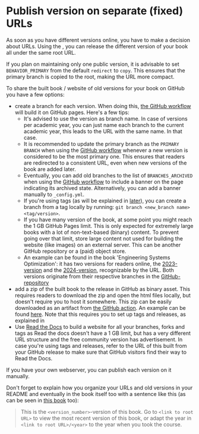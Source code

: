 # Publish version on separate (fixed) URLs

As soon as you have different versions online, you have to make a decision about URLs. Using the [](../external/deploy-book-workflow/README.md), you can release the different version of your book all under the same root URL.

If you plan on maintaining only one public version, it is advisable to set `BEHAVIOR_PRIMARY` from the default `redirect` to `copy`. This ensures that the primary branch is copied to the root, making the URL more compact.

To share the built book / website of old versions for your book on GitHub you have a few options:
- create a branch for each version. When doing this, [the GitHub workflow](../external/deploy-book-workflow/README.md) will build it on GitHub pages. Here's a few tips:
  - It's advised to use the version as branch name. In case of versions per academic year, you can just name each branch to the current academic year,  this leads to the URL with the same name. In that case.
  - It is recommended to update the primary branch as the `PRIMARY BRANCH` when using the [GitHub workflow](gh-workflow-settings) whenever a new version is considered to be the most primary one. This ensures that readers are redirected to a consistent URL, even when new versions of the book are added later.
  - Eventually, you can add old branches to the list of `BRANCHES_ARCHIVED` when using the [GitHub workflow](gh-workflow-settings) to include a banner on the page indicating its archived state. Alternatively, you can add a banner manually to `_config.yml`.
  - If you're using tags (as will be explained in [later](./versioning_changelog.md)), you can create a branch from a tag locally by running: `git branch <new_branch name> <tag/version>`.
  - If you have many version of the book, at some point you might reach the 1 GB GitHub Pages limit. This is only expected for extremely large books with a lot of non-text-based (binary) content. To prevent going over that limit, store large content not used for building the website (like images) on an external server. This can be another GitHub repository or a (paid) object store.
  - An example can be found in the book 'Engineering Systems Optimization': it has two versions for readers online, the [2023-version](https://oit.tudelft.nl/CME4501/2023) and the [2024-version](https://oit.tudelft.nl/CME4501/2024), recognizable by the URL. Both versions originate from their respective branches in the [GitHub-repository](https://github.com/TUDelft-books/CME4501)
- add a zip of the built book to the release in GitHub as binary asset. This requires readers to download the zip and open the html files locally, but doesn't require you to host it somewhere. This zip can be easily downloaded as an artifact from [the GitHub action](../external/deploy-book-workflow/README.md). An example can be found [here](https://github.com/TUDelft-books/CME4501/releases/tag/v2024.1.0). Note that this requires you to set up tags and releases, as explained in [](versioning_changelog.md)
- Use [Read the Docs](../features/pull_request_build.md) to build a website for all your branches, forks and tags as Read the docs doesn't have a 1 GB limit, but has a very different URL structure and the free community version has advertisement. In case you're using tags and releases, refer to the URL of this built from your GitHub release to make sure that GitHub visitors find their way to Read the Docs.

If you have your own webserver, you can publish each version on it manually.

Don't forget to explain how you organize your URLs and old versions in your README and eventually in the book itself too with a sentence like this (as can be seen in [this book](https://oit.tudelft.nl/CME4501/2024/intro.html) too):

> This is the `<version_number>`-version of this book. Go to `<link to root URL>` to view the most recent version of this book, or adapt the year in `<link to root URL>/<year>` to the year when you took the course.

